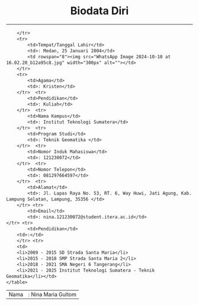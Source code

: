 <!DOCTYPE html>
<html lang="en">
<head>
    <meta charset="UTF-8">
    <meta name="viewport" content="width=device-width, initial-scale=1.0">
    <title>BIODATA</title>
</head>
<body>
    <h1 align="center"> Biodata Diri</h1>
    <hr widht="600px">
    <table align="center" cellpadding="10px" width="800px" >
        <tr>
            <td>Nama</td>
            <td>: Nina Maria Gultom</td>
           
        </tr>
        <tr>
            <td>Tempat/Tanggal Lahir</td>
            <td>: Medan, 25 Januari 2004</td>
            <td rowspan="8"><img src="WhatsApp Image 2024-10-10 at 16.02.20_b12a95c8.jpg" width="300px" alt=""></td>
        </tr>  
        <tr>
            <td>Agama</td>
            <td>: Kristen</td>
        </tr>  <tr>
            <td>Pendidikan</td>
            <td>: Kuliah</td>
        </tr>  <tr>
            <td>Nama Kampus</td>
            <td>: Institut Teknologi Sumatera</td>
        </tr>  <tr>
            <td>Program Studi</td>
            <td>: Teknik Geomatika </td>
        </tr>  <tr>
            <td>Nomor Induk Mahasiswa</td>
            <td>: 121230072</td>
        </tr>  <tr>
            <td>Nomor Telepon</td>
            <td>: 081297664597</td>
        </tr>  <tr>
            <td>Alamat</td>
            <td>: Jl. Lapas Raya No. 53, RT. 6, Way Huwi, Jati Agung, Kab. Lampung Selatan, Lampung, 35356 </td>
        </tr> <tr>
            <td>Email</td>
            <td>: nina.121230072@student.itera.ac.id</td>
	</tr> <tr>
            <td>Pendidikan</td>
		<td>:</td>
        </tr> <tr>
		<td>
		<li>2009 - 2015 SD Strada Santa Maria</li>
		<li>2015 - 2018 SMP Strada Santa Maria 2</li>
		<li>2018 - 2021 SMA Negeri 6 Tangerang</li>
		<li>2021 - 2025 Institut Teknologi Sumatera - Teknik Geomatika</li></td>
    </table>
</body>
</html>

